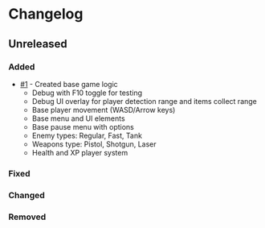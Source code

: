 # Changelog

## Unreleased

### Added

- [#1](https://github.com/JohnAndante/nospheratus-must-die/issues/1) - Created base game logic
  - Debug with F10 toggle for testing
  - Debug UI overlay for player detection range and items collect range
  - Base player movement (WASD/Arrow keys)
  - Base menu and UI elements
  - Base pause menu with options
  - Enemy types: Regular, Fast, Tank
  - Weapons type: Pistol, Shotgun, Laser
  - Health and XP player system

### Fixed

### Changed

### Removed

